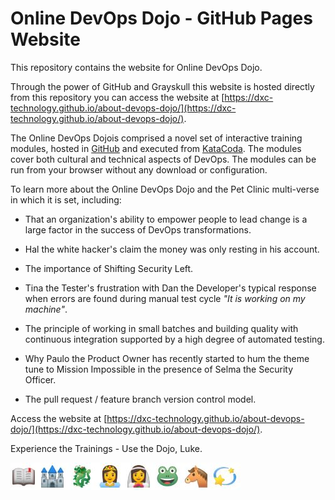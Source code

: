 # Online DevOps Dojo - GitHub Pages Website

This repository contains the website for Online DevOps Dojo. 

Through the power of GitHub and Grayskull this website is hosted directly from this repository you can access the website at [https://dxc-technology.github.io/about-devops-dojo/](https://dxc-technology.github.io/about-devops-dojo/).

The Online DevOps Dojois comprised a novel set of interactive training modules, hosted in [GitHub](https://github.com/dxc-technology/online-devops-dojo) and executed from [KataCoda](https://dxc-technology.github.io/about-devops-dojo/modules/). The modules cover both cultural and technical aspects of DevOps. The modules can be run from your browser without any download or configuration.

To learn more about the Online DevOps Dojo and the Pet Clinic multi-verse in which it is set, including:

 - That an organization's ability to empower people to lead change is a large factor in the success of DevOps transformations.

 - Hal the white hacker's claim the money was only resting in his account.

 - The importance of Shifting Security Left.

 - Tina the Tester's frustration with Dan the Developer's typical response when errors are found during manual test cycle _"It is working on my machine"_.

 - The principle of working in small batches and building quality with continuous integration supported by a high degree of automated testing.

 - Why Paulo the Product Owner has recently started to hum the theme tune to Mission Impossible in the presence of Selma the Security Officer.

 - The pull request / feature branch version control model.

Access the website at [https://dxc-technology.github.io/about-devops-dojo/](https://dxc-technology.github.io/about-devops-dojo/).

Experience the Trainings - Use the Dojo, Luke.

![](images/onceuponatime.jpg)
